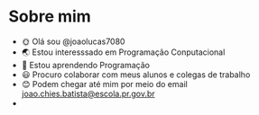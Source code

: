 # Sobre mim
-  🌞 Olá sou @joaolucas7080
- 🌏 Estou interesssado em Programação Conputacional
- 🙂 Estou aprendendo Programação
- 😃 Procuro colaborar com meus alunos e colegas de trabalho
- 😊 Podem chegar até mim por meio do email joao.chies.batista@escola.pr.gov.br
-
